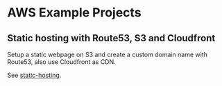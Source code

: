 # AWS Example Projects

## Static hosting with Route53, S3 and Cloudfront

Setup a static webpage on S3 and create a custom domain name with Route53, also use Cloudfront as CDN.

See [static-hosting](static-hosting/README.md).


